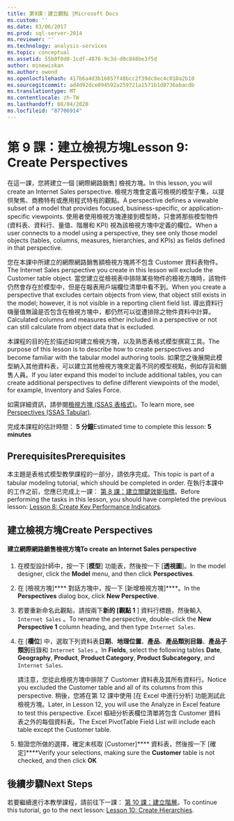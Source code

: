 ```yaml
---
title: 第9課：建立觀點 |Microsoft Docs
ms.custom: ''
ms.date: 03/06/2017
ms.prod: sql-server-2014
ms.reviewer: ''
ms.technology: analysis-services
ms.topic: conceptual
ms.assetid: 55b0f0d0-1cdf-4876-9c3d-d0c848be3f5d
author: minewiskan
ms.author: owend
ms.openlocfilehash: 417b6a4d3b16857f48bcc2f39dc8ec4c010a2b10
ms.sourcegitcommit: ad4d92dce894592a259721a1571b1d8736abacdb
ms.translationtype: MT
ms.contentlocale: zh-TW
ms.lasthandoff: 08/04/2020
ms.locfileid: "87706914"
---
```

# <a name="lesson-9-create-perspectives"></a><span data-ttu-id="f4583-102">第 9 課：建立檢視方塊</span><span class="sxs-lookup"><span data-stu-id="f4583-102">Lesson 9: Create Perspectives</span></span>
  <span data-ttu-id="f4583-103">在這一課，您將建立一個 [網際網路銷售] 檢視方塊。</span><span class="sxs-lookup"><span data-stu-id="f4583-103">In this lesson, you will create an Internet Sales perspective.</span></span> <span data-ttu-id="f4583-104">檢視方塊會定義可檢視的模型子集，以提供聚焦、商務特有或應用程式特有的觀點。</span><span class="sxs-lookup"><span data-stu-id="f4583-104">A perspective defines a viewable subset of a model that provides focused, business-specific, or application-specific viewpoints.</span></span> <span data-ttu-id="f4583-105">使用者使用檢視方塊連接到模型時，只會將那些模型物件 (資料表、資料行、量值、階層和 KPI) 視為該檢視方塊中定義的欄位。</span><span class="sxs-lookup"><span data-stu-id="f4583-105">When a user connects to a model using a perspective, they see only those model objects (tables, columns, measures, hierarchies, and KPIs) as fields defined in that perspective.</span></span>  
  
 <span data-ttu-id="f4583-106">您在本課中所建立的網際網路銷售額檢視方塊將不包含 Customer 資料表物件。</span><span class="sxs-lookup"><span data-stu-id="f4583-106">The Internet Sales perspective you create in this lesson will exclude the Customer table object.</span></span> <span data-ttu-id="f4583-107">當您建立從檢視表中排除某些物件的檢視方塊時，該物件仍然會存在於模型中，但是在報表用戶端欄位清單中看不到。</span><span class="sxs-lookup"><span data-stu-id="f4583-107">When you create a perspective that excludes certain objects from view, that object still exists in the model; however, it is not visible in a reporting client field list.</span></span> <span data-ttu-id="f4583-108">導出資料行嗨量值無論是否包含在檢視方塊中，都仍然可以從遭排除之物件資料中計算。</span><span class="sxs-lookup"><span data-stu-id="f4583-108">Calculated columns and measures either included in a perspective or not can still calculate from object data that is excluded.</span></span>  
  
 <span data-ttu-id="f4583-109">本課程的目的在於描述如何建立檢視方塊，以及熟悉表格式模型撰寫工具。</span><span class="sxs-lookup"><span data-stu-id="f4583-109">The purpose of this lesson is to describe how to create perspectives and become familiar with the tabular model authoring tools.</span></span> <span data-ttu-id="f4583-110">如果您之後展開此模型納入其他資料表，可以建立其他檢視方塊來定義不同的模型視點，例如存貨和銷售人員。</span><span class="sxs-lookup"><span data-stu-id="f4583-110">If you later expand this model to include additional tables, you can create additional perspectives to define different viewpoints of the model, for example, Inventory and Sales Force.</span></span>  
  
 <span data-ttu-id="f4583-111">如需詳細資訊，請參閱[檢視方塊 &#40;SSAS 表格式&#41;](tabular-models/perspectives-ssas-tabular.md)。</span><span class="sxs-lookup"><span data-stu-id="f4583-111">To learn more, see [Perspectives &#40;SSAS Tabular&#41;](tabular-models/perspectives-ssas-tabular.md).</span></span>  
  
 <span data-ttu-id="f4583-112">完成本課程的估計時間： **5 分鐘**</span><span class="sxs-lookup"><span data-stu-id="f4583-112">Estimated time to complete this lesson: **5 minutes**</span></span>  
  
## <a name="prerequisites"></a><span data-ttu-id="f4583-113">Prerequisites</span><span class="sxs-lookup"><span data-stu-id="f4583-113">Prerequisites</span></span>  
 <span data-ttu-id="f4583-114">本主題是表格式模型教學課程的一部分，請依序完成。</span><span class="sxs-lookup"><span data-stu-id="f4583-114">This topic is part of a tabular modeling tutorial, which should be completed in order.</span></span> <span data-ttu-id="f4583-115">在執行本課中的工作之前，您應已完成上一課： [第 8 課：建立關鍵效能指標](lesson-7-create-key-performance-indicators.md)。</span><span class="sxs-lookup"><span data-stu-id="f4583-115">Before performing the tasks in this lesson, you should have completed the previous lesson: [Lesson 8: Create Key Performance Indicators](lesson-7-create-key-performance-indicators.md).</span></span>  
  
## <a name="create-perspectives"></a><span data-ttu-id="f4583-116">建立檢視方塊</span><span class="sxs-lookup"><span data-stu-id="f4583-116">Create Perspectives</span></span>  
  
#### <a name="to-create-an-internet-sales-perspective"></a><span data-ttu-id="f4583-117">建立網際網路銷售檢視方塊</span><span class="sxs-lookup"><span data-stu-id="f4583-117">To create an Internet Sales perspective</span></span>  
  
1.  <span data-ttu-id="f4583-118">在模型設計師中，按一下 [**模型**] 功能表，然後按一下 [**透視圖**]。</span><span class="sxs-lookup"><span data-stu-id="f4583-118">In the model designer, click the **Model** menu, and then click **Perspectives**.</span></span>  
  
2.  <span data-ttu-id="f4583-119">在 [檢視方塊]\*\*\*\* 對話方塊中，按一下 [新增檢視方塊]\*\*\*\*。</span><span class="sxs-lookup"><span data-stu-id="f4583-119">In the **Perspectives** dialog box, click **New Perspective**.</span></span>  
  
3.  <span data-ttu-id="f4583-120">若要重新命名此觀點，請按兩下**新的 [觀點 1** ] 資料行標題，然後輸入 `Internet Sales` 。</span><span class="sxs-lookup"><span data-stu-id="f4583-120">To rename the perspective, double-click the **New Perspective 1** column heading, and then type `Internet Sales`.</span></span>  
  
4.  <span data-ttu-id="f4583-121">在 [**欄位**] 中，選取下列資料表**日期**、**地理位置**、**產品**、**產品類別目錄**、**產品子類別**目錄和 `Internet Sales` 。</span><span class="sxs-lookup"><span data-stu-id="f4583-121">In **Fields**, select the following tables **Date**, **Geography**, **Product**, **Product Category**, **Product Subcategory**, and `Internet Sales`.</span></span>  
  
     <span data-ttu-id="f4583-122">請注意，您從此檢視方塊中排除了 Customer 資料表及其所有資料行。</span><span class="sxs-lookup"><span data-stu-id="f4583-122">Notice you excluded the Customer table and all of its columns from this perspective.</span></span> <span data-ttu-id="f4583-123">稍後，您將在第 12 課中使用 [在 Excel 中進行分析] 功能測試此檢視方塊。</span><span class="sxs-lookup"><span data-stu-id="f4583-123">Later, in Lesson 12, you will use the Analyze in Excel feature to test this perspective.</span></span> <span data-ttu-id="f4583-124">Excel 樞紐分析表欄位清單將包含 Customer 資料表之外的每個資料表。</span><span class="sxs-lookup"><span data-stu-id="f4583-124">The Excel PivotTable Field List will include each table except the Customer table.</span></span>  
  
5.  <span data-ttu-id="f4583-125">驗證您所做的選擇，確定未核取 [Customer]\*\*\*\* 資料表，然後按一下 [確定]\*\*\*\*</span><span class="sxs-lookup"><span data-stu-id="f4583-125">Verify your selections, making sure the **Customer** table is not checked, and then click **OK**</span></span>  
  
## <a name="next-steps"></a><span data-ttu-id="f4583-126">後續步驟</span><span class="sxs-lookup"><span data-stu-id="f4583-126">Next Steps</span></span>  
 <span data-ttu-id="f4583-127">若要繼續進行本教學課程，請前往下一課： [第 10 課：建立階層](lesson-9-create-hierarchies.md)。</span><span class="sxs-lookup"><span data-stu-id="f4583-127">To continue this tutorial, go to the next lesson: [Lesson 10: Create Hierarchies](lesson-9-create-hierarchies.md).</span></span>  
  
  
